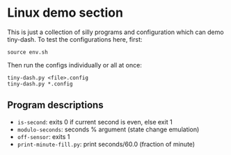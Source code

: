 # Linux demo section

This is just a collection of silly programs and configuration which can
demo tiny-dash. To test the configurations here, first:

```
source env.sh
```

Then run the configs individually or all at once:

```
tiny-dash.py <file>.config
tiny-dash.py *.config
```

## Program descriptions

* `is-second`: exits 0 if current second is even, else exit 1
* `modulo-seconds`: seconds % argument (state change emulation)
* `off-sensor`: exits 1
* `print-minute-fill.py`: print seconds/60.0 (fraction of minute)
